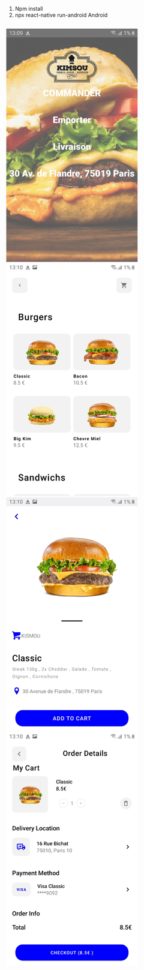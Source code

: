 1) Npm install
2) npx react-native run-android
Android
<p style="display:inline-block;">

  <img src="Images/Home.jpg" width="350" title="hover text">
  <img src="Images/Produits.jpg" width="350" title="hover text">
  <img src="Images/Produit.id.jpg" width="350" title="hover text">
  <img src="Images/Panier..jpg" width="350" title="hover text">

</p>
